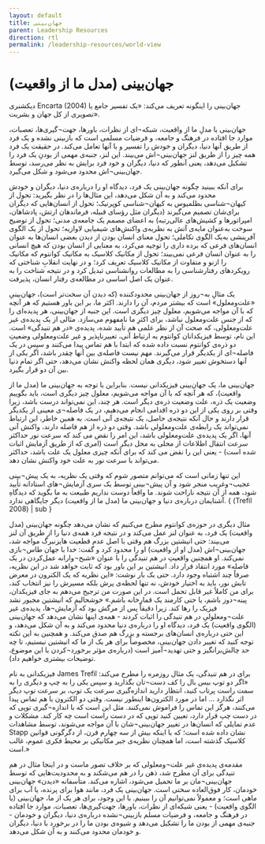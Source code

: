 ```yaml
---
layout: default
title: جهان‌بینی
parent: Leadership Resources
direction: rtl
permalink: /leadership-resources/world-view
---
```


# جهان‌بینی (مدل ما از واقعیت)
دیکشنری Encarta (2004) جهان‌بینی را اینگونه تعریف می‌کند: «یک تفسیر جامع یا تصویری از کل جهان و بشریت».

جهان‌بینی یا مدلِ ما از واقعیت، شبکه¬ای از نظرات، باورها، جهت¬گیری‌ها، تعصبات، موارد جا افتاده در فرهنگ و جامعه، و فرضیات مسلمی ‌است که بازبینی نشده و یک فرد از طریق آنها دنیا، دیگران و خودش را تفسیر و با آنها تعامل می‌کند. در حقیقت یک فرد همه چیز را از طریق لنز جهان‌بینی¬اش می‌بیند. این لنز، جنبه‌ی مهمی ‌از بودنِ یک فرد را تشکیل می‌دهد، یعنی آنطور که دنیا، دیگران و خود فرد برایش به نظر می‌رسد، توسط جهان‌بینی¬اش محدود می‌شود و شکل می‌گیرد.

برای آنکه ببینید چگونه جهان‌بینی یک فرد، دیدگاه او را درباره‌ی دنیا، دیگران و خودش محدود می‌کند و به آن شکل می‌دهد، این مثال‌ها را در نظر بگیرید: تحول از کیهان¬شناسی بطلمیوس به کیهان¬شناسی کوپرنیک؛ تحول از انسان‌هایی که دیگران برای‌شان تصمیم می‌گیرند (دیگران مثل رؤسای قبیله‌، فرماندهان ارتش، پادشاهان، امپراتورها و کشیش‌های عالی‌رتبه) به اعضای مصمم یک جامعه‌ی مدنی؛ تحول از توضیح سوخت به‌عنوان مایه‌ی آتش به نظریه‌ی واکنش‌های شیمیایی لاوازیه؛ تحول از یک الگوی آفرینشی به‌یک الگوی تکاملی؛ تحول معنای انسان بودن از دیدن بعضی انسان‌ها به عنوان انسان‌های فرعی که برده داری را توجیه می‌کرد، به معنایی از انسان بودن که هیچ انسانی را به عنوان انسان فرعی نمی‌بیند؛ تحول از مکانیک کلاسیک به مکانیک کوانتوم که مکانیک را ازنو و متفاوت از مکانیک کلاسیک تعریف کرد؛ و در نهایت انقلابِ شناختی که رویکردهای رفتارشناسی را به مطالعات روانشناسی تبدیل کرد و در نتیجه شناخت را به عنوان یک اصل اساسی در مطالعه‌ی رفتار انسان، پذیرفت.

یک مثالِ به¬روز از جهان‌بینی محدودکننده (که دیدن آن سخت‌تر است)، جهان‌بینیِ «علت‌ومعلول» است که بیشتر مردم، آن را دارند. اکثر ما، بر این باور هستیم که هر آنچه که با آن مواجه می‌شویم، معلول چیز دیگری است. این جنبه از جهان‌بینی، هر پدیده‌ای را که از جنس علت‌ومعلول نباشد، برای اکثرِ ما نامفهوم می‌سازد. مثالی از یک پدیده‌ی غیر علت‌ومعلولی، که صحت آن از نظر علمی‌ هم تأیید شده، پدیده‌ی «در هم تنیدگی» است. این نام، توسط فیزیکدانان کوانتوم به ارتباط آنی، تغییرناپذیر و غیر علت‌ومعلولی وضعیتِ دو ذره‌ی کوانتوم نسبت داده شده که ابتدا با هم تماس پیدا می‌کنند و سپس در یک فاصله¬ای از یکدیگر قرار می‌گیرند. مهم نیست فاصله‌ی بین آنها چقدر باشد، اگر یکی از آنها دستخوش تغییر شود، دیگری همان لحظه واکنش نشان می‌دهد، حتی اگر تمام دنیا بین آن دو قرار بگیرد.

جهان‌بینی ما، یک جهان‌بینی فیزیکدانی نیست. بنابراین با توجه به جهان‌بینی ما (مدل ما از واقعیت)، که هر آنچه که با آن مواجه می‌شویم، معلول چیز دیگری است، باید بگوییم وضعیت یک ذره، علت وضعیت ذره‌ی دیگر است. هر چند، این نمی‌تواند درست باشد، زیرا وقتی بر روی یکی از این دو ذره اقدامی انجام می‌دهیم، در یک فاصله¬ی معینی از یکدیگر قرار دارند و حال آنکه نتیجه‌ی حاصل، یک نتیجه‌ی آنی است. به همین خاطر، این ارتباط نمی‌تواند یک رابطه‌ی علت‌ومعلولی باشد. وقتی دو ذره از هم فاصله دارند، واکنش آنی آنها، اگر یک پدیده‌ی علت‌ومعلولی باشد، این امر را نقض می کند که سرعت نور حداکثر سرعت انتقال اطلاعات از محلی به محل دیگر است (امری که از طریق آزمایش اثبات شده است) - یعنی این را نقض می کند که برای آنکه چیزی معلول یک علت باشد، حداکثر می‌تواند با سرعت نور به علت خود واکنش نشان دهد. 

این تنها زمانی است که می‌توانم متصور شوم که وقتی یک نظریه، به‌ یک پیش¬بینی عجیب¬وغریب منجر شود و آن پیش¬بینی توسط یک سری آزمایش¬های استادانه تأیید شود، همه از آن نتیجه ناراحت شوند. ما واقعاً دوست نداریم طبیعت به ما بگوید که دیدگاهِ آشنایمان درباره‌ی دنیا و جهان‌بینی ما (مدل ما از واقعیت) دیگر جایگاهی ندارد. { (Trefil 2008) | sub }

مثال دیگری در حوزه‌ی کوانتوم مطرح می‌کنیم که نشان می‌دهد چگونه جهان‌بینی (مدل واقعیت)‌ یک فرد، به عنوان لنز عمل می‌کند و در نتیجه فرد همه‌ی دنیا را از طریق آن لنز می‌بیند: حتی انیشتین بزرگ هم وقتی با اصل عدم قطعیت ‌هایزنبرگ مواجه شد، جهان‌بینی¬اش (مدل او از واقعیت) او را محدود کرد و گفت: خدا با جهان طاس¬بازی نمی‌کند. او همچنین واقعیتِ در هم تنیدگی را با عنوان «شبح¬وارانه عمل‌کردن در یک فاصله» مورد انتقاد قرار داد. انیشتین بر این باور بود که ثابت خواهد شد در این نظریه، صرفاً چند اشتباه وجود دارد. حتی یک بار نوشت: «این نظریه که ‌یک الکترون در معرض تابش نور، باید به اختیار خودش، نه تنها لحظه‌ی پرش بلکه مسیرش را نیز انتخاب کند، برای من کاملاً غیر قابل تحمل است. در این صورت من ترجیح می‌دهم به جای فیزیکدان، پینه¬دوز باشم، یا حتی کارمند یک قمارخانه باشم.» خوشحالیم که انیشتین مجبور نشد فیزیک را رها کند. زیرا دقیقاً پس از مرگش بود که آزمایش¬ها، پدیده‌ی غیر علت¬ومعلولیِ در هم تنیدگی را اثبات کردند - همه‌ی اینها نشان می‌دهد که جهان‌بینی (الگوی واقعیت) یک فرد، دیدگاه او را درباره‌ی دنیا محدود می‌کند و به آن شکل می‌دهد، و این حتی درباره‌ی انسان‌های برجسته و بزرگ هم صدق می‌کند. و همچنین به این نکته توجه کنید که تغییر دادن جهان‌بینی، مخصوصاً برای هر یک از ما که انیشتین نیستیم، تا چه حد چالش‌برانگیز و حتی تهدید¬آمیز است (درباره‌ی مؤثر برخورد¬کردن با این موضوع، توضیحات بیشتری خواهیم داد).

فیزیکدانی به نام James Trefil برای در هم تنیدگی، یک مثال روزمره را مطرح می‌کند: «اگر دو توپ بیس بال را کف دست¬تان بگذارید و سپس یکی را به چپ و دیگری را به سمت راست پرتاب کنید، انتظار دارید اندازه‌گیری سرعت یک توپ، بر سرعت توپ دیگر اثر نگذارد ... اما در مورد الکترون‌ها اینطور نیست. وقتی دو الکترون با هم تماس پیدا می‌کنند، هرگز این تماس را فراموش نمی‌کنند. مثل این است که با اندازه¬گیری توپی که در دست چپ قرار دارد، تعیین کنید توپی که در دست راست است چه کار ‌کند. مشکلات و عدم تمایلی که انسان‌ها در تغییر جهان‌بینی¬شان با آن مواجه می‌شوند، توسط مشاهدات Stapp نشان داده شده است؛ که با اینکه بیش از سه چهارم قرن، از دگرگونی قوانین کلاسیک گذشته است، اما همچنان نظریه‌ی جبر مکانیکی بر محيط فکری عموم، غالب است.»

مقدمه‌ی پدیده‌ی غیر علت¬ومعلولی که بر خلاف تصور ماست و در اینجا مثال در هم تنیدگی برای آن مطرح شد، ذهن را در هم می‌شکند و به محدودیت‌هایی که توسط جهان‌بینی¬مان بر ما تحمیل می‌شود، اشاره می‌کند. متأسفانه «دیدن» جهان‌بینی خودمان، کار فوق‌العاده سختی است. جهان‌بینی یک فرد، مانند هوا برای پرنده، یا آب برای ماهی است؛ و معمولاً نمی‌توانیم آن را ببینیم. با این وجود، برای هر یک از ما، جهان‌بینی (یا الگوی واقعیت) - یعنی شبکه‌ای از نظرات، باورها، جهت‌گیری‌ها، تعصبات، موارد جا افتاده در فرهنگ و جامعه، و فرضیات مسلم بازبینی¬نشده درباره‌ی دنیا، دیگران و خودمان - جنبه‌ی مهمی ‌از بودن ما را تشکیل می‌دهد و شیوه‌ی بودن ما را در برخورد با دنیا، دیگران و خودمان محدود می‌کنند و به آن شکل می‌دهد.
